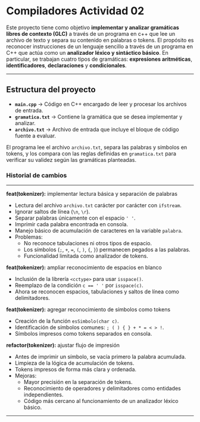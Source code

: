 # Compiladores Actividad 02 

Este proyecto tiene como objetivo **implementar y analizar gramáticas libres de contexto (GLC)** a través de un programa en c++ que lee un archivo de texto y separa su contenido en palabras o tokens. El propósito es reconocer instrucciones de un lenguaje sencillo a través de un programa en C++ que actúa como un **analizador léxico y sintáctico básico**.   En particular, se trabajan cuatro tipos de gramáticas: **expresiones aritméticas**, **identificadores**, **declaraciones** y **condicionales**. 

---
## Estructura del proyecto

- **`main.cpp`** → Código en C++ encargado de leer y procesar los archivos de entrada.  
- **`gramatica.txt`** → Contiene la gramática que se desea implementar y analizar.  
- **`archivo.txt`** → Archivo de entrada que incluye el bloque de código fuente a evaluar.  

El programa lee el archivo `archivo.txt`, separa las palabras y símbolos en tokens, y los compara con las reglas definidas en `gramatica.txt` para verificar su validez según las gramáticas planteadas.

### Historial de cambios
---
**feat(tokenizer):** implementar lectura básica y separación de palabras
- Lectura del archivo `archivo.txt` carácter por carácter con `ifstream`.
- Ignorar saltos de línea (`\n`, `\r`).
- Separar palabras únicamente con el espacio `' '`.
- Imprimir cada palabra encontrada en consola.
- Manejo básico de acumulación de caracteres en la variable `palabra`.
- Problemas:
  - No reconoce tabulaciones ni otros tipos de espacio.
  - Los símbolos (`;`, `+`, `=`, `(`, `)`, `{`, `}`) permanecen pegados a las palabras.
  - Funcionalidad limitada como analizador de tokens.

**feat(tokenizer):** ampliar reconocimiento de espacios en blanco
- Inclusión de la librería `<cctype>` para usar `isspace()`.
- Reemplazo de la condición `c == ' '` por `isspace(c)`.
- Ahora se reconocen espacios, tabulaciones y saltos de línea como delimitadores.

**feat(tokenizer):** agregar reconocimiento de símbolos como tokens
- Creación de la función `esSimbolo(char c)`.
- Identificación de símbolos comunes: `; ( ) { } + * = < > !`.
- Símbolos impresos como tokens separados en consola.

**refactor(tokenizer):** ajustar flujo de impresión
- Antes de imprimir un símbolo, se vacía primero la palabra acumulada.
- Limpieza de la lógica de acumulación de tokens.
- Tokens impresos de forma más clara y ordenada.
- Mejoras:
  - Mayor precisión en la separación de tokens.
  - Reconocimiento de operadores y delimitadores como entidades independientes.
  - Código más cercano al funcionamiento de un analizador léxico básico.
  
---










